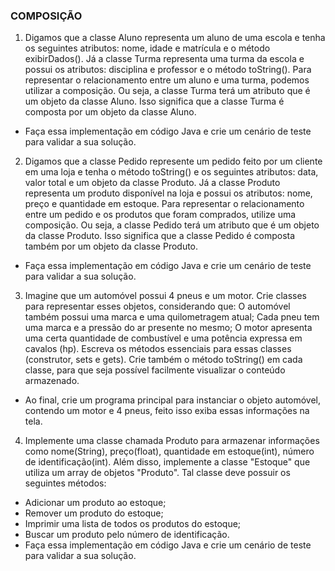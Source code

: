 ### COMPOSIÇÃO ###

1) Digamos que a classe Aluno representa um aluno de uma escola e tenha os seguintes atributos: nome, idade e matrícula e o método exibirDados().
Já a classe Turma representa uma turma da escola e possui os atributos: disciplina e professor e o método toString(). Para representar o relacionamento entre um aluno e uma turma, podemos utilizar a composição. Ou seja, a classe Turma terá um atributo que é um objeto da classe Aluno. Isso significa que a classe Turma é composta por um objeto da classe Aluno.
 - Faça essa implementação em código Java e crie um cenário de teste para validar a sua solução.

2) Digamos que a classe Pedido represente um pedido feito por um cliente em uma loja e tenha o método toString() e os seguintes atributos: data, valor total e um objeto da classe Produto. Já a classe Produto representa um produto disponível na loja e possui os atributos: nome, preço e quantidade em estoque. Para representar o relacionamento entre um pedido e os produtos que foram comprados, utilize uma composição. Ou seja, a classe Pedido terá um atributo que é um objeto da classe Produto. Isso significa que a classe Pedido é composta também por um objeto da classe Produto.
 - Faça essa implementação em código Java e crie um cenário de teste para validar a sua solução.

 3) Imagine que um automóvel possui 4 pneus e um motor. Crie classes para representar esses objetos, considerando que: O automóvel também possui uma marca e uma quilometragem atual; Cada pneu tem uma marca e a pressão do ar presente no mesmo; O motor apresenta uma certa quantidade de combustível e uma potência expressa em cavalos (hp). Escreva os métodos essenciais para essas classes (construtor, sets e gets). Crie também o método toString() em cada classe, para que seja possível facilmente visualizar o conteúdo armazenado.
 - Ao final, crie um programa principal para instanciar o objeto automóvel, contendo um motor e 4 pneus, feito isso exiba essas informações na tela.

4) Implemente uma classe chamada Produto para armazenar informações como nome(String), preço(float), quantidade em estoque(int), número de identificação(int). Além disso, implemente a classe "Estoque" que utiliza um array de objetos "Produto". Tal classe deve possuir os seguintes métodos:
- Adicionar um produto ao estoque;
- Remover um produto do estoque;
- Imprimir uma lista de todos os produtos do estoque;
- Buscar um produto pelo número de identificação.
- Faça essa implementação em código Java e crie um cenário de teste para validar a sua solução.
